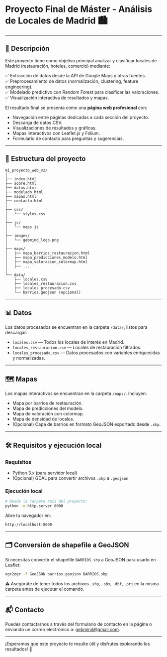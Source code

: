 # Proyecto Final de Máster - Análisis de Locales de Madrid 🏙️

---

## 🚀 Descripción

Este proyecto tiene como objetivo principal analizar y clasificar locales de Madrid (restauración, hoteles, comercio) mediante:

✅ Extracción de datos desde la API de Google Maps y otras fuentes.  
✅ Preprocesamiento de datos (normalización, clustering, feature engineering).  
✅ Modelado predictivo con Random Forest para clasificar las valoraciones.  
✅ Visualización interactiva de resultados y mapas.

El resultado final se presenta como una **página web profesional** con:
- Navegación entre páginas dedicadas a cada sección del proyecto.
- Descarga de datos CSV.
- Visualizaciones de resultados y gráficas.
- Mapas interactivos con Leaflet.js y Folium.
- Formulario de contacto para preguntas y sugerencias.

---

## 📂 Estructura del proyecto

```
mi_proyecto_web_v2/
│
├── index.html
├── sobre.html
├── datos.html
├── modelado.html
├── mapas.html
├── contacto.html
│
├── css/
│   └── styles.css
│
├── js/
│   └── maps.js
│
├── images/
│   └── gebmind_logo.png
│
├── maps/
│   ├── mapa_barrios_restauracion.html
│   ├── mapa_predicciones_modelo.html
│   ├── mapa_valoracion_colormap.html
│   ├── ...
│
└── data/
    ├── locales.csv
    ├── locales_restauracion.csv
    ├── locales_procesado.csv
    └── barrios.geojson (opcional)
```

---

## 📊 Datos

Los datos procesados se encuentran en la carpeta `/data/`, listos para descargar:
- `locales.csv` — Todos los locales de interés en Madrid.
- `locales_restauracion.csv` — Locales de restauración filtrados.
- `locales_procesado.csv` — Datos procesados con variables enriquecidas y normalizadas.

---

## 🗺️ Mapas

Los mapas interactivos se encuentran en la carpeta `/maps/`. Incluyen:
- Mapa por barrios de restauración.
- Mapa de predicciones del modelo.
- Mapa de valoración con colormap.
- Mapa de densidad de locales.
- (Opcional) Capa de barrios en formato GeoJSON exportado desde `.shp`.

---

## 🛠️ Requisitos y ejecución local

### Requisitos
- Python 3.x (para servidor local)
- (Opcional) GDAL para convertir archivos `.shp` a `.geojson`

### Ejecución local
```bash
# Desde la carpeta raíz del proyecto:
python -m http.server 8000
```

Abre tu navegador en:  
```
http://localhost:8000
```

---

## 🗂️ Conversión de shapefile a GeoJSON

Si necesitas convertir el shapefile `BARRIOS.shp` a GeoJSON para usarlo en Leaflet:
```bash
ogr2ogr -f GeoJSON barrios.geojson BARRIOS.shp
```
⚠️ Asegúrate de tener todos los archivos `.shp`, `.shx`, `.dbf`, `.prj` en la misma carpeta antes de ejecutar el comando.

---

## 📬 Contacto

Puedes contactarnos a través del formulario de contacto en la página o enviando un correo electrónico a: [gebmind@gmail.com](mailto:gebmind@gmail.com).

---

¡Esperamos que este proyecto te resulte útil y disfrutes explorando los resultados! 🚀
